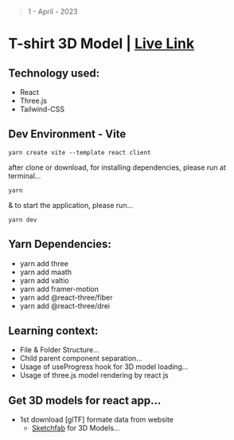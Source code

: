 > 1 - April - 2023

# T-shirt 3D Model | [Live Link](www)

## Technology used:
* React
* Three.js
* Tailwind-CSS

## Dev Environment - Vite
```
yarn create vite --template react client
```

after clone or download, for installing dependencies, please run at terminal...

```
yarn
```

& to start the application, please run...

```
yarn dev
```


## Yarn Dependencies:
* yarn add three
* yarn add maath
* yarn add valtio
* yarn add framer-motion
* yarn add @react-three/fiber
* yarn add @react-three/drei

## Learning context:
* File & Folder Structure...
* Child parent component separation...
* Usage of useProgress hook for 3D model loading...
* Usage of three.js model rendering by react js


## Get 3D models for react app...

* 1st download [glTF] formate data from website
    * [Sketchfab](https://sketchfab.com) for 3D Models...

